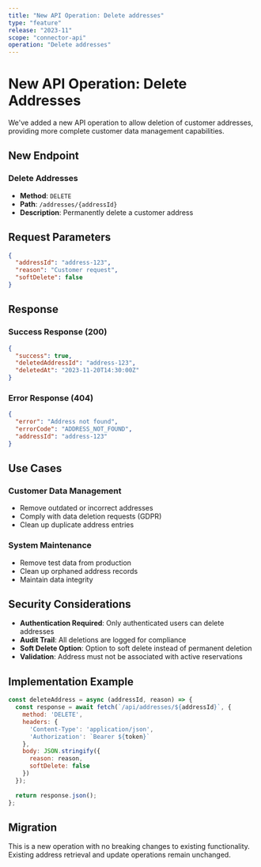 ```yaml
---
title: "New API Operation: Delete addresses"
type: "feature"
release: "2023-11"
scope: "connector-api"
operation: "Delete addresses"
---
```


# New API Operation: Delete Addresses

We've added a new API operation to allow deletion of customer addresses, providing more complete customer data management capabilities.

## New Endpoint

### Delete Addresses
- **Method**: `DELETE`
- **Path**: `/addresses/{addressId}`
- **Description**: Permanently delete a customer address

## Request Parameters

```json
{
  "addressId": "address-123",
  "reason": "Customer request",
  "softDelete": false
}
```

## Response

### Success Response (200)
```json
{
  "success": true,
  "deletedAddressId": "address-123",
  "deletedAt": "2023-11-20T14:30:00Z"
}
```

### Error Response (404)
```json
{
  "error": "Address not found",
  "errorCode": "ADDRESS_NOT_FOUND",
  "addressId": "address-123"
}
```

## Use Cases

### Customer Data Management
- Remove outdated or incorrect addresses
- Comply with data deletion requests (GDPR)
- Clean up duplicate address entries

### System Maintenance
- Remove test data from production
- Clean up orphaned address records
- Maintain data integrity

## Security Considerations

- **Authentication Required**: Only authenticated users can delete addresses
- **Audit Trail**: All deletions are logged for compliance
- **Soft Delete Option**: Option to soft delete instead of permanent deletion
- **Validation**: Address must not be associated with active reservations

## Implementation Example

```javascript
const deleteAddress = async (addressId, reason) => {
  const response = await fetch(`/api/addresses/${addressId}`, {
    method: 'DELETE',
    headers: {
      'Content-Type': 'application/json',
      'Authorization': `Bearer ${token}`
    },
    body: JSON.stringify({
      reason: reason,
      softDelete: false
    })
  });
  
  return response.json();
};
```

## Migration

This is a new operation with no breaking changes to existing functionality. Existing address retrieval and update operations remain unchanged. 